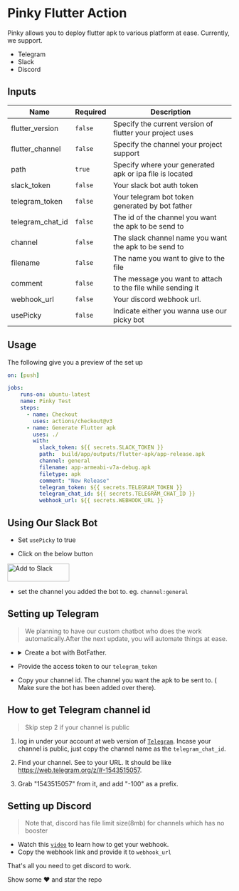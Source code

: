 # Pinky Flutter Action

Pinky allows you to deploy flutter apk to various platform at ease. Currently, we support. 

- Telegram
- Slack
- Discord

## Inputs

| Name                  | Required | Description                                                                                                                                       |
|-----------------------|----------|---------------------------------------------------------------------------------------------------------------------------------------------------|
| flutter_version       | `false`  | Specify the current version of flutter your project uses |
| flutter_channel       | `false`  | Specify the channel your project support                                                                                                            |
| path                  | `true`  | Specify where your generated apk or ipa file is located                                             |
| slack_token           | `false`  | Your slack bot auth token                     |
| telegram_token        | `false`  | Your telegram bot token generated by bot father   |
| telegram_chat_id      | `false`  | The id of the channel you want the apk to be send to                                                                                                          |
| channel               | `false`  | The slack channel name you want the apk to be send to                        |
| filename              | `false`  | The name you want to give to the file  |
| comment               | `false`  | The message you want to attach to the file while sending it                                                                                                                                |
| webhook_url     | `false`  |  Your discord webhook url.                                                                                                                             |
| usePicky | `false` |  Indicate either you wanna use our picky bot |


## Usage

The following give you a preview of the set up

`````yaml
on: [push]

jobs:
    runs-on: ubuntu-latest
    name: Pinky Test
    steps:
      - name: Checkout
        uses: actions/checkout@v3
      - name: Generate Flutter apk
        uses: ./ 
        with:
          slack_token: ${{ secrets.SLACK_TOKEN }}
          path:  build/app/outputs/flutter-apk/app-release.apk
          channel: general
          filename: app-armeabi-v7a-debug.apk
          filetype: apk
          comment: "New Release"
          telegram_token: ${{ secrets.TELEGRAM_TOKEN }}
          telegram_chat_id: ${{ secrets.TELEGRAM_CHAT_ID }}
          webhook_url: ${{ secrets.WEBHOOK_URL }}

`````

## Using Our Slack Bot
- Set `usePicky` to true

- Click on the below button

<a href="https://slack.com/oauth/v2/authorize?client_id=3905572188451.3906519311234&scope=app_mentions:read,channels:history,chat:write,chat:write.public,commands,groups:history,im:history,im:read,im:write,files:write&user_scope="><img alt="Add to Slack" height="40" width="139" src="https://platform.slack-edge.com/img/add_to_slack.png" srcSet="https://platform.slack-edge.com/img/add_to_slack.png 1x, https://platform.slack-edge.com/img/add_to_slack@2x.png 2x" /></a>

- set the channel you added the bot to. eg. `channel:general`

## Setting up  Telegram

> We planning to have our custom chatbot who does the work automatically.After the next update, you will automate things at ease.


- <details>
  <summary> Create a bot with BotFather.</summary>
  <ul>
   <li>Start a new conversation with the <a href="https://telegram.me/ botfather">`BotFather`</a></li>

   <li>Send /newbot to create a new Telegram bot.</li>

   <li>When asked, enter a name for the bot.</li>

   <li>Give the Telegram bot a unique username. Note that the bot name must end with the word "bot" (case-insensitive).</li>

   <li>Copy and save the Telegram bot's access token for later steps.</li>
  </ul>
</details>


- Provide the access token to our `telegram_token`

- Copy your channel id. The channel you want the apk to be sent to. ( Make sure the bot has been added over there).


## How to get Telegram channel id

> Skip step 2 if your channel is public

  1. log in under your account at web version of [`Telegram`](https://web.telegram.org). Incase your channel is public, just copy the channel name as the `telegram_chat_id`.

  2. Find your channel. See to your URL. It should be like https://web.telegram.org/z/#-1543515057.

  3. Grab "1543515057" from it, and add "-100" as a prefix.


## Setting up Discord

> Note that, discord has file limit size(8mb) for channels which has no booster

 - Watch this [`video`](https://www.youtube.com/watch?v=wzdZLWonn0Y) to learn how to get your webhook. 
 - Copy the webhook link and provide it to `webhook_url`

 That's all you need to get discord to work.



Show some ❤️ and star the repo



